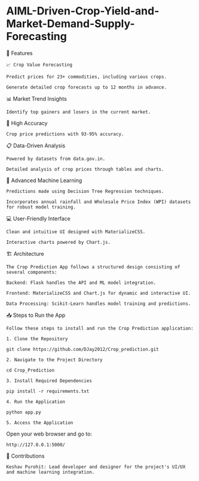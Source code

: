 # AIML-Driven-Crop-Yield-and-Market-Demand-Supply-Forecasting

  🚀 Features

    📈 Crop Value Forecasting

    Predict prices for 23+ commodities, including various crops.

    Generate detailed crop forecasts up to 12 months in advance.

   📊 Market Trend Insights

    Identify top gainers and losers in the current market.

  🎯 High Accuracy

    Crop price predictions with 93-95% accuracy.

  📋 Data-Driven Analysis

    Powered by datasets from data.gov.in.

    Detailed analysis of crop prices through tables and charts.

  🤖 Advanced Machine Learning

    Predictions made using Decision Tree Regression techniques.

    Incorporates annual rainfall and Wholesale Price Index (WPI) datasets for robust model training.

 💻 User-Friendly Interface

    Clean and intuitive UI designed with MaterializeCSS.

    Interactive charts powered by Chart.js.

 🏗 Architecture

    The Crop Prediction App follows a structured design consisting of several components:

    Backend: Flask handles the API and ML model integration.

    Frontend: MaterializeCSS and Chart.js for dynamic and interactive UI.

    Data Processing: Scikit-Learn handles model training and predictions.

📥 Steps to Run the App

    Follow these steps to install and run the Crop Prediction application:

    1. Clone the Repository

    git clone https://github.com/DJay2012/Crop_prediction.git

    2. Navigate to the Project Directory

    cd Crop_Prediction

    3. Install Required Dependencies

    pip install -r requirements.txt

    4. Run the Application

    python app.py

    5. Access the Application

Open your web browser and go to:

    http://127.0.0.1:5000/

🤝 Contributions

    Keshav Purohit: Lead developer and designer for the project's UI/UX and machine learning integration.
